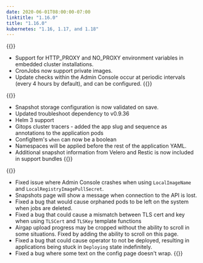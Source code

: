 ```yaml
---
date: 2020-06-01T08:00:00-07:00
linktitle: "1.16.0"
title: "1.16.0"
kubernetes: "1.16, 1.17, and 1.18"
---
```


{{<features>}}
* Support for HTTP_PROXY and NO_PROXY environment variables in embedded cluster installations.
* CronJobs now support private images.
* Update checks within the Admin Console occur at periodic intervals (every 4 hours by default), and can be configured.
{{</features>}}

{{<changes>}}
* Snapshot storage configuration is now validated on save.
* Updated troubleshoot dependency to v0.9.36
* Helm 3 support
* Gitops cluster tracers - added the app slug and sequence as annotations to the application pods
* ConfigItem's `when` can now be a boolean
* Namespaces will be applied before the rest of the application YAML.
* Additional snapshot information from Velero and Restic is now included in support bundles
{{</changes>}}

{{<fixes>}}
* Fixed issue where Admin Console crashes when using `LocalImageName` and `LocalRegistryImagePullSecret`.
* Snapshots page will show a message when connection to the API is lost.
* Fixed a bug that would cause orphaned pods to be left on the system when jobs are deleted.
* Fixed a bug that could cause a mismatch between TLS cert and key when using `TLSCert` and `TLSKey` template functions
* Airgap upload progress may be cropped without the ability to scroll in some situations. Fixed by adding the ability to scroll on this page.
* Fixed a bug that could cause operator to not be deployed, resulting in applications being stuck in `Deploying` state indefinitely.
* Fixed a bug where some text on the config page doesn't wrap.
{{</fixes>}}
